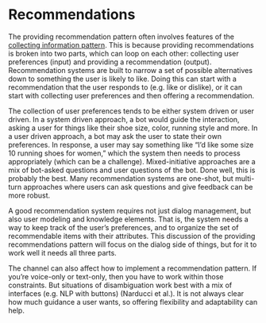 # Recommendations

The providing recommendation pattern often involves features of the [collecting information pattern](broken-reference). This is because providing recommendations is broken into two parts, which can loop on each other: collecting user preferences (input) and providing a recommendation (output). Recommendation systems are built to narrow a set of possible alternatives down to something the user is likely to like. Doing this can start with a recommendation that the user responds to (e.g. like or dislike), or it can start with collecting user preferences and then offering a recommendation.

The collection of user preferences tends to be either system driven or user driven. In a system driven approach, a bot would guide the interaction, asking a user for things like their shoe size, color, running style and more. In a user driven approach, a bot may ask the user to state their own preferences. In response, a user may say something like “I’d like some size 10 running shoes for women,” which the system then needs to process appropriately (which can be a challenge). Mixed-initiative approaches are a mix of bot-asked questions and user questions of the bot. Done well, this is probably the best. Many recommendation systems are one-shot, but multi-turn approaches where users can ask questions and give feedback can be more robust.

A good recommendation system requires not just dialog management, but also user modeling and knowledge elements. That is, the system needs a way to keep track of the user’s preferences, and to organize the set of recommendable items with their attributes. This discussion of the providing recommendations pattern will focus on the dialog side of things, but for it to work well it needs all three parts.

The channel can also affect how to implement a recommendation pattern. If you’re voice-only or text-only, then you have to work within those constraints. But situations of disambiguation work best with a mix of interfaces (e.g. NLP with buttons) (Narducci et al.). It is not always clear how much guidance a user wants, so offering flexibility and adaptability can help.
